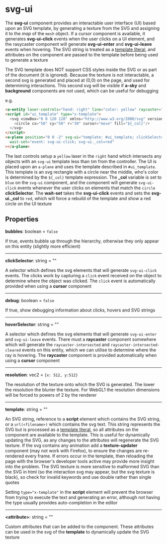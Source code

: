 # svg-ui

The **svg-ui** component provides an interactable user interface (UI) based upon an SVG template, by generating a texture from the SVG and assigning it to the *map* of the `mesh` object.  If a cursor component is available, it generates **svg-ui-click** events when the user clicks on a UI element, and the rasycaster component will generate **svg-ui-enter** and **svg-ui-leave** events when hovering.  The SVG string is treated as a [template literal](https://developer.mozilla.org/en-US/docs/Web/JavaScript/Reference/Template_literals), and attributes on the component are passed to the template before being used to generate a texture

The SVG template does NOT support CSS styles inside the SVG or as part of the document (it is ignored).  Because the texture is not interactable, a second svg is generated and placed at (0,0) on the page, and used for determining interactions. This second svg will be visible if **a-sky** and **background** components are not used, which can be useful for debugging

e.g.
```html
<a-entity laser-controls="hand: right" line="color: yellow" raycaster="objects: [svg-ui]; far: 5"></a-entity>
<script id="ui_template" type="x-template">
  <svg viewBox="0 0 120 120" xmlns="http://www.w3.org/2000/svg" version="1.1">
    <circle cx="50" cy="50" r="30" cursor="move" fill="${_col}"/>
  </svg>
</script>
<a-plane position="0 0 -2" svg-ui="template: #ui_template; clickSelector: circle; _col=blue"
  wait-set="event: svg-ui-click; svg-ui._col=red"
></a-plane>
```
The last controls setup a `yellow` laser in the `right` hand which intersects any objects with an `svg-ui` template less than `5`m from the controller.  The UI is placed upon an `a-plane` and uses the template described in `#ui_template`.  This template is an svg rectangle with a circle near the middle, who's color is determined by the `${_col}` template expression.  The **_col** variable is set to `blue` on the `svg-ui` component, and the component will generate `svg-ui-click` events whenever the user clicks on elements that match the `circle` **clickSelector**.  The **wait-set** takes the **svg-ui-click** events and sets the **svg-ui._col** to `red`, which will force a rebuild of the template and show a red circle on the UI texture

## Properties

**bubbles**: boolean = `false`

If true, events bubble up through the hierarchy, otherwise they only appear on this entity (slightly more efficient)

---
**clickSelector**: string = ""

A selector which defines the svg elements that will generate `svg-ui-click` events.  The clicks work by capturing a `click` event received on the object to determine where the object was clicked.  The `click` event is automatically provided when using a **cursor** component

---
**debug**: boolean = `false`

If true, show debugging information about clicks, hovers and SVG strings

---
**hoverSelector**: string = ""

A selector which defines the svg elements that will generate `svg-ui-enter` and `svg-ui-leave` events.  There must a **raycaster** component somewhere which will generate the `raycaster-intersected` and `raycaster-intersected-cleared` events on this entity, which we can utilise to determine where the ray is hovering.  The **raycaster** component is provided automatically when using a **cursor** component

---
**resolution**: vec2 = `{x: 512, y:512}`

The resolution of the texture onto which the SVG is generated. The lower the resolution the blurier the texture.  For WebGL1 the resolution dimensions will be forced to powers of 2 by the renderer

---
**template**: string = ""

An SVG string, reference to a **script** element which contains the SVG string, or a `url(<filename>)` which contains the svg text.  This string represents the SVG but is processed as a [template literal](https://developer.mozilla.org/en-US/docs/Web/JavaScript/Reference/Template_literals), so all attributes on the component are available to the template. This is useful for dynamically updating the SVG, as any changes to the attributes will regenerate the SVG texture.  If the svg contains any animation add a **texture-updater** component (may not work with Firefox), to ensure the changes are re-rendered every frame.  If errors occur in the template, then reloading the page with the browser's developer tools active may provide more insight into the problem. The SVG texture is more sensitive to malformed SVG than the SVG in html (so the interaction svg may appear, but the svg texture is black), so check for invalid keywords and use double rather than single quotes

Setting `type="x-template"` in the **script** element will prevent the browser from trying to execute the text and generating an error, although not having the type usually provides auto-completion in the editor

---
**\<attribute\>**: string = ""

Custom attributes that can be added to the component.  These attributes can be used in the svg of the **template** to dynamically update the SVG texture